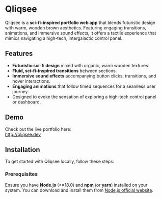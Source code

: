 # Qliqsee

Qliqsee is a **sci-fi-inspired portfolio web app** that blends futuristic design with warm, wooden brown aesthetics. Featuring engaging transitions, animations, and immersive sound effects, it offers a tactile experience that mimics navigating a high-tech, intergalactic control panel.

## Features

- **Futuristic sci-fi design** mixed with organic, warm wooden textures.
- **Fluid, sci-fi-inspired transitions** between sections.
- **Immersive sound effects** accompanying button clicks, transitions, and hover interactions.
- **Engaging animations** that follow timed sequences for a seamless user journey.
- Designed to evoke the sensation of exploring a high-tech control panel or dashboard.

## Demo

Check out the live portfolio here:  
http://qliqsee.dev

## Installation

To get started with Qliqsee locally, follow these steps:

### Prerequisites

Ensure you have **Node.js** (>=18.0) and **npm** (or **yarn**) installed on your system. You can download and install them from [Node.js official website](https://nodejs.org/).

